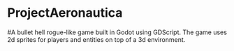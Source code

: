 # ProjectAeronautica

#A bullet hell rogue-like game built in Godot using GDScript. The game uses 2d sprites for players and entities on top of a 3d environment.
